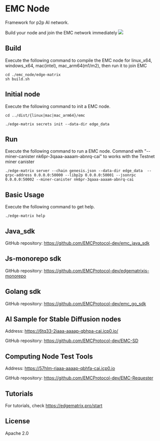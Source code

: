# EMC Node
Framework for p2p AI network.

Build your node and join the EMC network immediately
![](https://www.edgematrix.pro/requester/static/images/4c67f2b1e2.png)

## Build
Execute the following command to compile the EMC node for linux_x64, windows_x64, mac(intel), mac_arm64(m1/m2), then run it to join EMC

```shell
cd ./emc_node/edge-matrix
sh build.sh
```

## Initial node
Execute the following command to init a EMC node.

```shell
cd ../dist/{linux|mac|mac_arm64}/emc
```
```shell
./edge-matrix secrets init --data-dir edge_data 
```
## Run
Execute the following command to run a EMC node.
Command with "--miner-canister nk6pr-3qaaa-aaaam-abnrq-cai" to works with the Testnet miner canister
```shell
./edge-matrix server --chain genesis.json --data-dir edge_data  --grpc-address 0.0.0.0:50000 --libp2p 0.0.0.0:50001 --jsonrpc 0.0.0.0:50002 --miner-canister nk6pr-3qaaa-aaaam-abnrq-cai 
```

## Basic Usage
Execute the following command to get help.
```shell
./edge-matrix help
```

## Java_sdk
GitHub repository: https://github.com/EMCProtocol-dev/emc_java_sdk

## Js-monorepo sdk
GitHub repository: https://github.com/EMCProtocol-dev/edgematrixjs-monorepo

## Golang sdk
GitHub repository: https://github.com/EMCProtocol-dev/emc_go_sdk

##  AI Sample for Stable Diffusion nodes
Address: https://6tq33-2iaaa-aaaap-qbhpa-cai.icp0.io/

GitHub repository: https://github.com/EMCProtocol-dev/EMC-SD

## Computing Node Test Tools
Address: https://57hlm-riaaa-aaaap-qbhfa-cai.icp0.io

GitHub repository: https://github.com/EMCProtocol-dev/EMC-Requester

## Tutorials
For tutorials, check https://edgematrix.pro/start

License
------
Apache 2.0
